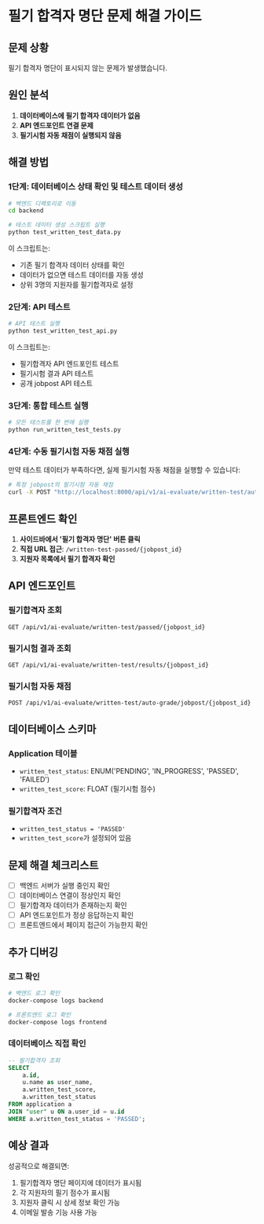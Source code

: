 # 필기 합격자 명단 문제 해결 가이드

## 문제 상황
필기 합격자 명단이 표시되지 않는 문제가 발생했습니다.

## 원인 분석
1. **데이터베이스에 필기 합격자 데이터가 없음**
2. **API 엔드포인트 연결 문제**
3. **필기시험 자동 채점이 실행되지 않음**

## 해결 방법

### 1단계: 데이터베이스 상태 확인 및 테스트 데이터 생성

```bash
# 백엔드 디렉토리로 이동
cd backend

# 테스트 데이터 생성 스크립트 실행
python test_written_test_data.py
```

이 스크립트는:
- 기존 필기 합격자 데이터 상태를 확인
- 데이터가 없으면 테스트 데이터를 자동 생성
- 상위 3명의 지원자를 필기합격자로 설정

### 2단계: API 테스트

```bash
# API 테스트 실행
python test_written_test_api.py
```

이 스크립트는:
- 필기합격자 API 엔드포인트 테스트
- 필기시험 결과 API 테스트
- 공개 jobpost API 테스트

### 3단계: 통합 테스트 실행

```bash
# 모든 테스트를 한 번에 실행
python run_written_test_tests.py
```

### 4단계: 수동 필기시험 자동 채점 실행

만약 테스트 데이터가 부족하다면, 실제 필기시험 자동 채점을 실행할 수 있습니다:

```bash
# 특정 jobpost의 필기시험 자동 채점
curl -X POST "http://localhost:8000/api/v1/ai-evaluate/written-test/auto-grade/jobpost/{jobpost_id}"
```

## 프론트엔드 확인

1. **사이드바에서 '필기 합격자 명단' 버튼 클릭**
2. **직접 URL 접근**: `/written-test-passed/{jobpost_id}`
3. **지원자 목록에서 필기 합격자 확인**

## API 엔드포인트

### 필기합격자 조회
```
GET /api/v1/ai-evaluate/written-test/passed/{jobpost_id}
```

### 필기시험 결과 조회
```
GET /api/v1/ai-evaluate/written-test/results/{jobpost_id}
```

### 필기시험 자동 채점
```
POST /api/v1/ai-evaluate/written-test/auto-grade/jobpost/{jobpost_id}
```

## 데이터베이스 스키마

### Application 테이블
- `written_test_status`: ENUM('PENDING', 'IN_PROGRESS', 'PASSED', 'FAILED')
- `written_test_score`: FLOAT (필기시험 점수)

### 필기합격자 조건
- `written_test_status = 'PASSED'`
- `written_test_score`가 설정되어 있음

## 문제 해결 체크리스트

- [ ] 백엔드 서버가 실행 중인지 확인
- [ ] 데이터베이스 연결이 정상인지 확인
- [ ] 필기합격자 데이터가 존재하는지 확인
- [ ] API 엔드포인트가 정상 응답하는지 확인
- [ ] 프론트엔드에서 페이지 접근이 가능한지 확인

## 추가 디버깅

### 로그 확인
```bash
# 백엔드 로그 확인
docker-compose logs backend

# 프론트엔드 로그 확인
docker-compose logs frontend
```

### 데이터베이스 직접 확인
```sql
-- 필기합격자 조회
SELECT 
    a.id,
    u.name as user_name,
    a.written_test_score,
    a.written_test_status
FROM application a
JOIN "user" u ON a.user_id = u.id
WHERE a.written_test_status = 'PASSED';
```

## 예상 결과

성공적으로 해결되면:
1. 필기합격자 명단 페이지에 데이터가 표시됨
2. 각 지원자의 필기 점수가 표시됨
3. 지원자 클릭 시 상세 정보 확인 가능
4. 이메일 발송 기능 사용 가능 